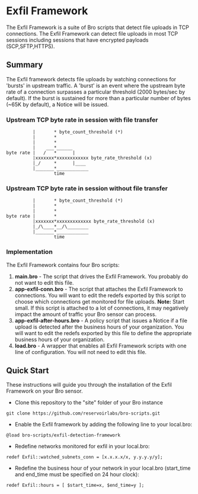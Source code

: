 Exfil Framework
=====
The Exfil Framework is a suite of Bro scripts that detect file uploads in TCP connections. The Exfil Framework can detect file uploads in 
most TCP sessions including sessions that have encrypted payloads (SCP,SFTP,HTTPS). 

Summary
---------
The Exfil framework detects file uploads by watching connections for 'bursts' in upstream traffic. A 'burst' is an event where the upstream byte rate of a connection surpasses a particular threshold (2000 bytes/sec by default). If the burst is sustained for more than a particular number of bytes (~65K by default), a Notice will be issued.

### Upstream TCP byte rate in session with file transfer
```               
          |       * byte_count_threshold (*)
          |       *      
          |       *
          |    ___*______
byte rate |   /   *      |
          |xxxxxxx*xxxxxxxxxxxx byte_rate_threshold (x)
          |_/     *      |____
          |_______*____________
                  time
```
### Upstream TCP byte rate in session without file transfer
```
          |       * byte_count_threshold (*)
          |       *
          |       *
byte rate |       *  
          |xxxxxxx*xxxxxxxxxxxxx byte_rate_threshold (x)
          |_/\____*__/\________
          |_______*____________
                  time
```
### Implementation
The Exfil Framework contains four Bro scripts:

1. **main.bro** - The script that drives the Exfil Framework. You probably do not want to edit this file.
2. **app-exfil-conn.bro** - The script that attaches the Exfil Framework to connections. You will want to edit the redefs exported by this script to choose which connections get monitored for file uploads. **Note:** Start small. If this script is attached to a lot of connections, it may negatively impact the amount of traffic your Bro sensor can process.
3. **app-exfil-after-hours.bro** - A policy script that issues a Notice if a file upload is detected after the business hours of your organization. You will want to edit the redefs exported by this file to define the appropriate business hours of your organization.
4. **__load__.bro** - A wrapper that enables all Exfil Framework scripts with one line of configuration. You will not need to edit this file.

Quick Start
------------
These instructions will guide you through the installation of the Exfil Framework on your Bro sensor.

* Clone this repository to the "site" folder of your Bro instance
```
git clone https://github.com/reservoirlabs/bro-scripts.git
```
* Enable the Exfil framework by adding the following line to your local.bro:
```
@load bro-scripts/exfil-detection-framework
```
* Redefine networks monitored for exfil in your local.bro:
```
redef Exfil::watched_subnets_conn = [x.x.x.x/x, y.y.y.y/y]; 
```
* Redefine the business hour of your network in your local.bro (start_time and end_time must be specified on 24 hour clock):
```
redef Exfil::hours = [ $start_time=x, $end_time=y ];
```
